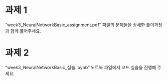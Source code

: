 # 과제 1
“week3_NeuralNetworkBasic_assignment.pdf” 파일의 문제들을
상세한 풀이과정과 함께 풀어주세요.

# 과제 2
“week3_NeuralNetworkBasic_실습.ipynb” 노트북 파일에서
코드 실습을 진행해 주세요.
